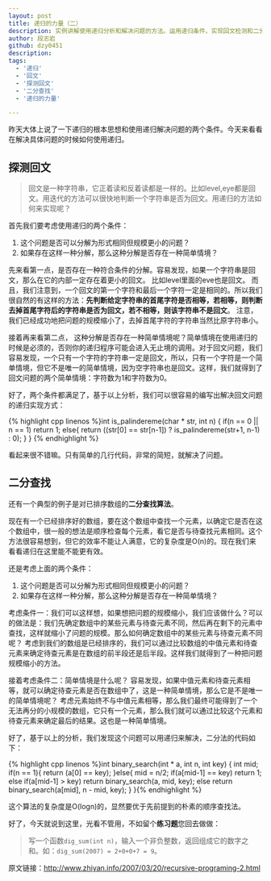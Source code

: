 ```yaml
---
layout: post
title: 递归的力量（二）
description: 实例讲解使用递归分析和解决问题的方法。运用递归条件，实现回文检测和二分查找算法(C语言实现)。
author: 段志岩
github: dzy0451
description: 
tags:
  - '递归'
  - '回文'
  - '探测回文'
  - '二分查找'
  - '递归的力量'

---
```


昨天大体上说了一下递归的根本思想和使用递归解决问题的两个条件。今天来看看在解决具体问题的时候如何使用递归。

## 探测回文

> 回文是一种字符串，它正着读和反着读都是一样的。比如level,eye都是回文。用迭代的方法可以很快地判断一个字符串是否为回文。用递归的方法如何来实现呢？

首先我们要考虑使用递归的两个条件：

1. 这个问题是否可以分解为形式相同但规模更小的问题？
2. 如果存在这样一种分解，那么这种分解是否存在一种简单情境？

先来看第一点，是否存在一种符合条件的分解。容易发现，如果一个字符串是回文，那么在它的内部一定存在着更小的回文。 比如level里面的eve也是回文。 而且，我们注意到，一个回文的第一个字符和最后一个字符一定是相同的。所以我们很自然的有这样的方法：<strong>先判断给定字符串的首尾字符是否相等，若相等，则判断去掉首尾字符后的字符串是否为回文，若不相等，则该字符串不是回文</strong>。 注意，我们已经成功地把问题的规模缩小了，去掉首尾字符的字符串当然比原字符串小。

接着再来看第二点， 这种分解是否存在一种简单情境呢？简单情境在使用递归的时候是必须的，否则你的递归程序可能会进入无止境的调用。对于回文问题，我们容易发现，一个只有一个字符的字符串一定是回文，所以，只有一个字符是一个简单情境，但它不是唯一的简单情境，因为空字符串也是回文。这样，我们就得到了回文问题的两个简单情境：字符数为1和字符数为0。

好了，两个条件都满足了，基于以上分析，我们可以很容易的编写出解决回文问题的递归实现方式：

{% highlight cpp linenos %}int is_palindereme(char * str, int n)
{
    if(n == 0 || n == 1)
        return 1;
    else{
        return ((str[0] == str[n-1]) ? is_palindereme(str+1, n-1) : 0);
    }
}
{% endhighlight %}

看起来很不错嘛。只有简单的几行代码，非常的简短，就解决了问题。

## 二分查找

还有一个典型的例子是对已排序数组的<strong>二分查找算法</strong>。

现在有一个已经排序好的数组，要在这个数组中查找一个元素，以确定它是否在这个数组中，很一般的想法是顺序检查每个元素，看它是否与待查找元素相同。这个方法很容易想到，但它的效率不能让人满意，它的复杂度是O(n)的。现在我们来看看递归在这里能不能更有效。

还是考虑上面的两个条件：

1. 这个问题是否可以分解为形式相同但规模更小的问题？
2. 如果存在这样一种分解，那么这种分解是否存在一种简单情境？

考虑条件一：我们可以这样想，如果想把问题的规模缩小，我们应该做什么？可以的做法是：我们先确定数组中的某些元素与待查元素不同，然后再在剩下的元素中查找，这样就缩小了问题的规模。那么如何确定数组中的某些元素与待查元素不同呢？ 考虑到我们的数组是已经排序的，我们可以通过比较数组的中值元素和待查元素来确定待查元素是在数组的前半段还是后半段。这样我们就得到了一种把问题规模缩小的方法。

接着考虑条件二：简单情境是什么呢？ 容易发现，如果中值元素和待查元素相等，就可以确定待查元素是否在数组中了，这是一种简单情境，那么它是不是唯一的简单情境呢？ 考虑元素始终不与中值元素相等，那么我们最终可能得到了一个无法再分的小规模的数组，它只有一个元素，那么我们就可以通过比较这个元素和待查元素来确定最后的结果。这也是一种简单情境。

好了，基于以上的分析，我们发现这个问题可以用递归来解决，二分法的代码如下：

{% highlight cpp linenos %}int binary_search(int * a, int n, int key)
{
    int mid;
    if(n == 1){
        return (a[0] == key);
    }else{
        mid = n/2;
        if(a[mid-1] == key)
            return 1;
        else if(a[mid-1] > key)
            return binary_search(a, mid, key);
        else
            return binary_search(a[mid], n - mid, key);
    }
}{% endhighlight %}

这个算法的复杂度是O(logn)的，显然要优于先前提到的朴素的顺序查找法。

好了，今天就说到这里，光看不管用，不如留个<strong>练习题</strong>您回去做做：

> 写一个函数`dig_sum(int n)`，输入一个非负整数，返回组成它的数字之和。如：`dig_sum(2007) = 2+0+0+7 = 9`。</blockquote>

原文链接：<a href="http://www.zhiyan.info/2007/03/20/recursive-programing-2.html">http://www.zhiyan.info/2007/03/20/recursive-programing-2.html</a>
